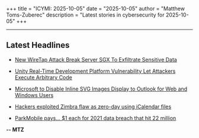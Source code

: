 +++
title = "ICYMI: 2025-10-05"
date = "2025-10-05"
author = "Matthew Toms-Zuberec"
description = "Latest stories in cybersecurity for 2025-10-05"
+++

---------------------------------------------------------------------------
## Latest Headlines
- [New WireTap Attack Break Server SGX To Exfiltrate Sensitive Data](https://cybersecuritynews.com/new-wiretap-attack/)

- [Unity Real-Time Development Platform Vulnerability Let Attackers Execute Arbitrary Code](https://cybersecuritynews.com/unity-real-time-development-platform-vulnerability/)

- [Microsoft to Disable Inline SVG Images Display to Outlook for Web and Windows Users](https://cybersecuritynews.com/disable-svg-images-display-outlook/)

- [Hackers exploited Zimbra flaw as zero-day using iCalendar files](https://www.bleepingcomputer.com/news/security/hackers-exploited-zimbra-flaw-as-zero-day-using-icalendar-files/)

- [ParkMobile pays... $1 each for 2021 data breach that hit 22 million](https://www.bleepingcomputer.com/news/security/parkmobile-pays-1-each-for-2021-data-breach-that-hit-22-million/)

**-- MTZ**
